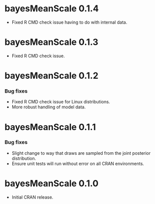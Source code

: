 # bayesMeanScale 0.1.4

* Fixed R CMD check issue having to do with internal data.

# bayesMeanScale 0.1.3

* Fixed R CMD check issue.

# bayesMeanScale 0.1.2

### Bug fixes

* Fixed R CMD check issue for Linux distributions.
* More robust handling of model data.

# bayesMeanScale 0.1.1

### Bug fixes

* Slight change to way that draws are sampled from the joint posterior distribution.
* Ensure unit tests will run without error on all CRAN environments.

# bayesMeanScale 0.1.0

* Initial CRAN release.
